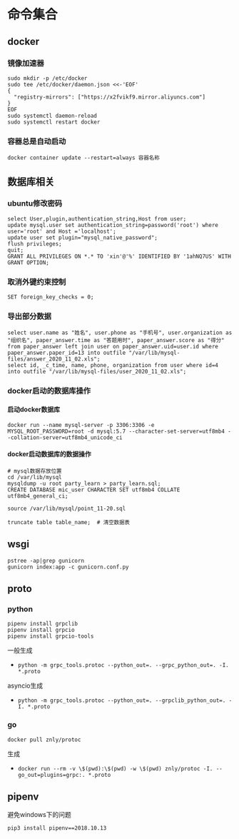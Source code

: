 # 命令集合

## docker

### 镜像加速器

````
sudo mkdir -p /etc/docker
sudo tee /etc/docker/daemon.json <<-'EOF'
{
  "registry-mirrors": ["https://x2fvikf9.mirror.aliyuncs.com"]
}
EOF
sudo systemctl daemon-reload
sudo systemctl restart docker
````

### 容器总是自动启动

```
docker container update --restart=always 容器名称
```

## 数据库相关

### ubuntu修改密码

```
select User,plugin,authentication_string,Host from user;
update mysql.user set authentication_string=password('root') where user='root' and Host ='localhost';
update user set plugin="mysql_native_password";
flush privileges;
quit;
GRANT ALL PRIVILEGES ON *.* TO 'xin'@'%' IDENTIFIED BY '1ahNQ7US' WITH GRANT OPTION;
```

### 取消外键约束控制

```
SET foreign_key_checks = 0;
```

### 导出部分数据

```
select user.name as "姓名", user.phone as "手机号", user.organization as "组织名", paper_answer.time as "答题用时", paper_answer.score as "得分"  from paper_answer left join user on paper_answer.uid=user.id where paper_answer.paper_id=13 into outfile "/var/lib/mysql-files/answer_2020_11_02.xls";
select id, _c_time, name, phone, organization from user where id=4 into outfile "/var/lib/mysql-files/user_2020_11_02.xls";
```

### docker启动的数据库操作

#### 启动docker数据库

```
docker run --name mysql-server -p 3306:3306 -e MYSQL_ROOT_PASSWORD=root -d mysql:5.7 --character-set-server=utf8mb4 --collation-server=utf8mb4_unicode_ci
```

#### docker启动数据库的数据操作

````
# mysql数据存放位置
cd /var/lib/mysql
mysqldump -u root party_learn > party_learn.sql;
CREATE DATABASE mic_user CHARACTER SET utf8mb4 COLLATE utf8mb4_general_ci;

source /var/lib/mysql/point_11-20.sql

truncate table table_name;  # 清空数据表
````

## wsgi

````
pstree -ap|grep gunicorn
gunicorn index:app -c gunicorn.conf.py
````

## proto

### python

````
pipenv install grpclib
pipenv install grpcio
pipenv install grpcio-tools
````

一般生成

- `python -m grpc_tools.protoc --python_out=. --grpc_python_out=. -I. *.proto`

asyncio生成

- `python -m grpc_tools.protoc --python_out=. --grpclib_python_out=. -I. *.proto`

### go

```
docker pull znly/protoc
```

生成

- `docker run --rm -v \$(pwd):\$(pwd) -w \$(pwd) znly/protoc -I. --go_out=plugins=grpc:. *.proto`

## pipenv

避免windows下的问题

````
pip3 install pipenv==2018.10.13
````

